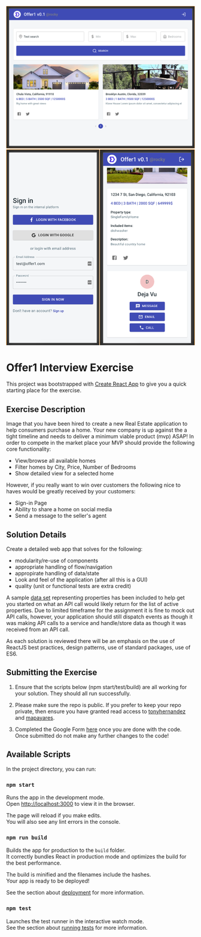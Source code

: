<div align="center">
  <img src="./public/offer1.png" alt="screenshot" />
</div>
<div align="center">
  <img src="./public/offer2.png" alt="screenshot" />
</div>

# Offer1 Interview Exercise

This project was bootstrapped with [Create React App](https://github.com/facebook/create-react-app) to give you a quick starting place for the exercise.


## Exercise Description

Image that you have been hired to create a new Real Estate application to help consumers purchase a home. Your new company is up against the a tight timeline and needs to deliver a minimum viable product (mvp) ASAP! In order to compete in the market place your MVP should provide the following core functionality:

- View/browse all available homes 
- Filter homes by City, Price, Number of Bedrooms
- Show detailed view for a selected home

However, if you really want to win over customers the following nice to haves would be greatly received by your customers:

- Sign-in Page
- Ability to share a home on social media
- Send a message to the seller's agent


## Solution Details

Create a detailed web app that solves for the following:

- modularity/re-use of components
- appropriate handling of flow/navigation
- appropirate handling of data/state
- Look and feel of the application (after all this is a GUI)
- quality (unit or functional tests are extra credit)

A sample [data set](./src/homes.json) representing properties has been included to help get you started on what an API call would likely return for the list of active properties. Due to limited timeframe for the assignment it is fine to mock out API calls, however, your application should still dispatch events as though it was making API calls to a service and handle/store data as though it was received from an API call.

As each solution is reviewed there will be an emphasis on the use of ReactJS best practices, design patterns, use of standard packages, use of ES6.


## Submitting the Exercise

1. Ensure that the scripts below (npm start/test/build) are all working for your solution. They should all run successfully.

2. Please make sure the repo is public. If you prefer to keep your repo private, then ensure you have granted read access to [tonyhernandez](https://github.com/tonyhernandez) and [mapayares](https://github.com/mapayares).

3. Completed the Google Form [here](https://forms.gle/We7VGi73apbECGKL6) once you are done with the code. Once submitted do not make any further changes to the code!


## Available Scripts

In the project directory, you can run:

### `npm start`

Runs the app in the development mode.\
Open [http://localhost:3000](http://localhost:3000) to view it in the browser.

The page will reload if you make edits.\
You will also see any lint errors in the console.

### `npm run build`

Builds the app for production to the `build` folder.\
It correctly bundles React in production mode and optimizes the build for the best performance.

The build is minified and the filenames include the hashes.\
Your app is ready to be deployed!

See the section about [deployment](https://facebook.github.io/create-react-app/docs/deployment) for more information.

### `npm test`

Launches the test runner in the interactive watch mode.\
See the section about [running tests](https://facebook.github.io/create-react-app/docs/running-tests) for more information.
